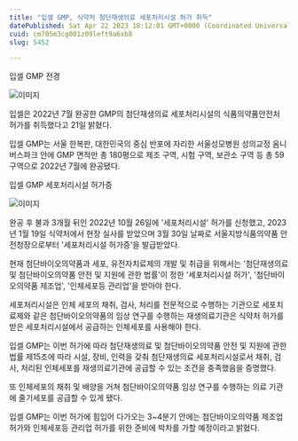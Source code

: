 ```yaml
---
title: "입셀 GMP, 식약처 첨단재생의료 세포처리시설 허가 취득"
datePublished: Sat Apr 22 2023 18:12:01 GMT+0000 (Coordinated Universal Time)
cuid: cm705m3cg001z09left9a6xb8
slug: 5452

---
```



입셀 GMP 전경

![이미지](https://cdn.hashnode.com/res/hashnode/image/upload/v1739258511782/8f3ed03b-ec14-4d19-9667-03f53b5e6fce.jpeg)

입셀은 2022년 7월 완공한 GMP의 첨단재생의료 세포처리시설의 식품의약품안전처 허가를 취득했다고 21일 밝혔다.

입셀 GMP는 서울 한복판, 대한민국의 중심 반포에 자리한 서울성모병원 성의교정 옴니버스파크 안에 GMP 면적만 총 180평으로 제조 구역, 시험 구역, 보관소 구역 등 총 59구역으로 2022년 7월에 완공됐다.

입셀 GMP 세포처리시설 허가증

![이미지](https://cdn.hashnode.com/res/hashnode/image/upload/v1739258513702/81a33cf4-6526-409b-838c-c0785a1d4c4a.jpeg)

완공 후 불과 3개월 뒤인 2022년 10월 26일에 '세포처리시설' 허가를 신청했고, 2023년 1월 19일 식약처에서 현장 실사를 받았으며 3월 30일 날짜로 서울지방식품의약품 안전청장으로부터 '세포처리시설 허가증'을 발급받았다.

현재 첨단바이오의약품과 세포, 유전자치료제의 개발 및 취급을 위해서는 '첨단재생의료 및 첨단바이오의약품 안전 및 지원에 관한 법률'이 정한 '세포처리시설 허가', '첨단바이오의약품 제조업', '인체세포등 관리업'을 받아야 한다.

세포처리시설은 인체 세포의 채취, 검사, 처리를 전문적으로 수행하는 기관으로 세포치료제와 같은 첨단바이오의약품의 임상 연구를 수행하는 재생의료기관은 식약처 허가를 받은 세포처리시설에서 공급하는 인체세포를 사용해야 한다.

입셀 GMP는 이번 허가에 따라 첨단재생의료 및 첨단바이오의약품 안전 및 지원에 관한 법률 제15조에 따라 시설, 장비, 인력을 갖춰 첨단재생의료 세포처리시설로서 채취, 검사, 처리된 인체세포를 재생의료기관에 공급할 수 있는 조건을 충족했음을 증명했다.

또 인체세포의 채취 및 배양을 거쳐 첨단바이오의약품 임상 연구를 수행하는 의료 기관에 줄기세포를 공급할 수 있게 됐다.

입셀 GMP는 이번 허가에 힘입어 다가오는 3~4분기 안에는 첨단바이오의약품 제조업 허가와 인체세포등 관리업 허가를 위한 준비에 박차를 가할 예정이라고 밝혔다.